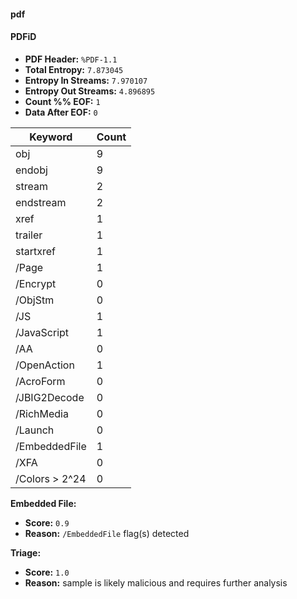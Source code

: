 
#### pdf
#### PDFiD
 - **PDF Header:** `%PDF-1.1`
 - **Total Entropy:** `7.873045`
 - **Entropy In Streams:** `7.970107`
 - **Entropy Out Streams:** `4.896895`
 - **Count %% EOF:** `1`
 - **Data After EOF:** `0`

| Keyword     | Count     |
|-------------|-----------|
| obj      | 9        |
| endobj      | 9        |
| stream      | 2        |
| endstream      | 2        |
| xref      | 1        |
| trailer      | 1        |
| startxref      | 1        |
| /Page      | 1        |
| /Encrypt      | 0        |
| /ObjStm      | 0        |
| /JS      | 1        |
| /JavaScript      | 1        |
| /AA      | 0        |
| /OpenAction      | 1        |
| /AcroForm      | 0        |
| /JBIG2Decode      | 0        |
| /RichMedia      | 0        |
| /Launch      | 0        |
| /EmbeddedFile      | 1        |
| /XFA      | 0        |
| /Colors > 2^24      | 0        |

**Embedded File:**
 - **Score:** `0.9`
 - **Reason:** `/EmbeddedFile` flag(s) detected

**Triage:**
 - **Score:** `1.0`
 - **Reason:** sample is likely malicious and requires further analysis
